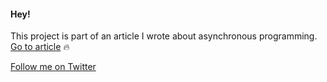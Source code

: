 #### Hey!
This project is part of an article I wrote about asynchronous programming.
[Go to article](https://dev.to/matiascarpintini/real-time-notification-system-with-sidekiq-and-redis-in-rails-6-3hjc-temp-slug-792516) 🔥

[Follow me on Twitter](https://twitter.com/mcarpintini3)
